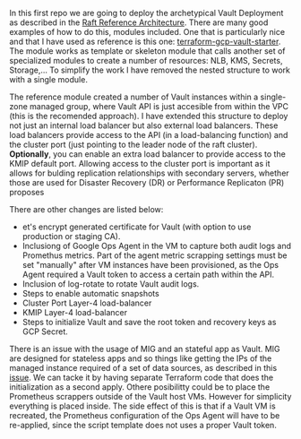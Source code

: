 In this first repo we are going to deploy the archetypical Vault Deployment as described in the [Raft Reference Architecture](https://developer.hashicorp.com/vault/tutorials/day-one-raft/raft-reference-architecture). There are many good examples of how to do this, modules included. One that is particularly nice and that I have used as reference is this one: [terraform-gcp-vault-starter](https://github.com/hashicorp/terraform-gcp-vault-starter). The module works as template or skeleton module that calls another set of specialized modules to create a number of resources: NLB, KMS, Secrets, Storage,... To simplify the work I have removed the nested structure to work with a single module.

The reference module created a number of Vault instances within a single-zone managed group, where Vault API is just accesible from within the VPC (this is the recomended approach). I have extended this structure to deploy not just an internal load balancer but also external load balancers. These load balancers provide access to the API (in a load-balancing function) and the cluster port (just pointing to the leader node of the raft cluster). **Optionally**, you can enable an extra load balancer to provide access to the KMIP default port. Allowing access to the cluster port is important as it allows for bulding replication relationships with secondary servers, whether those are used for Disaster Recovery (DR) or Performance Replicaton (PR) proposes

There are other changes are listed below:

* et's encrypt generated certificate for Vault (with option to use production or staging CA).
* Inclusiong of Google Ops Agent in the VM to capture both audit logs and Promethus metrics. Part of the agent metric scrapping settings must be set "manually" after VM instances have been provisioned, as the Ops Agent required a Vault token to access a certain path within the API.
* Inclusion of log-rotate to rotate Vault audit logs.
* Steps to enable automatic snapshots
* Cluster Port Layer-4 load-balancer
* KMIP Layer-4 load-balancer
* Steps to initialize Vault and save the root token and recovery keys as GCP Secret.

There is an issue with the usage of MIG and an stateful app as Vault. MIG are designed for stateless apps and so things like getting the IPs of the managed instance required of a set of data sources, as described in this [issue](https://github.com/hashicorp/terraform-provider-google/issues/1246). We can tacke it by having separate Terraform code that does the initialization as a second apply. Othere posibilitty could be to place the Prometheus scrappers outside of the Vault host VMs. However for simplicity everything is placed inside. The side effect of this is that if a Vault VM is recreated, the Prometheus configuration of the Ops Agent will have to be re-applied, since the script template does not uses a proper Vault token.
